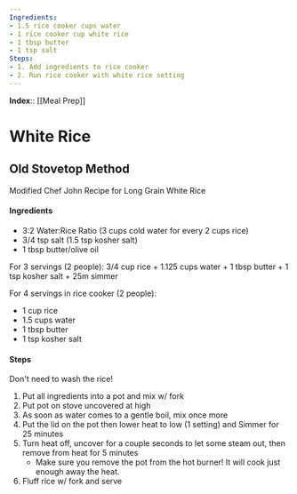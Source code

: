 ```yaml
---
Ingredients:
- 1.5 rice cooker cups water
- 1 rice cooker cup white rice
- 1 tbsp butter
- 1 tsp salt
Steps:
- 1. Add ingredients to rice cooker
- 2. Run rice cooker with white rice setting
---
```

**Index**:: [[Meal Prep]]

# White Rice
## Old Stovetop Method
Modified Chef John Recipe for Long Grain White Rice

#### Ingredients
- 3:2 Water:Rice Ratio (3 cups cold water for every 2 cups rice)
- 3/4 tsp salt (1.5 tsp kosher salt)
- 1 tbsp butter/olive oil

For 3 servings (2 people):
3/4 cup rice + 1.125 cups water + 1 tbsp butter + 1 tsp kosher salt + 25m simmer

For 4 servings in rice cooker (2 people):
- 1 cup rice
- 1.5 cups water
- 1 tbsp butter
- 1 tsp kosher salt

#### Steps
Don't need to wash the rice!
1. Put all ingredients into a pot and mix w/ fork
2. Put pot on stove uncovered at high
3. As soon as water comes to a gentle boil, mix once more
4. Put the lid on the pot then lower heat to low (1 setting) and Simmer for 25 minutes
5. Turn heat off, uncover for a couple seconds to let some steam out, then remove from heat for 5 minutes 
	- Make sure you remove the pot from the hot burner! It will cook just enough away the heat.
6. Fluff rice w/ fork and serve